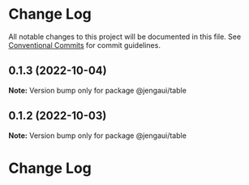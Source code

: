 # Change Log

All notable changes to this project will be documented in this file.
See [Conventional Commits](https://conventionalcommits.org) for commit guidelines.

## 0.1.3 (2022-10-04)

**Note:** Version bump only for package @jengaui/table

## 0.1.2 (2022-10-03)

**Note:** Version bump only for package @jengaui/table

# Change Log
